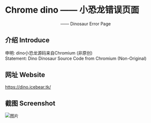# Chrome dino —— 小恐龙错误页面<br>
             —— Dinosaur Error Page

## 介绍 Introduce
申明: dino小恐龙源码来自Chromium (非原创)<br>
Statement: Dino Dinosaur Source Code from Chromium (Non-Original)

## 网址 Website
https://dino.icebear.tk/

## 截图 Screenshot
![图片](https://user-images.githubusercontent.com/93495737/148634980-d5e399a6-2076-4281-b37f-9cf35f79e7e3.png)
